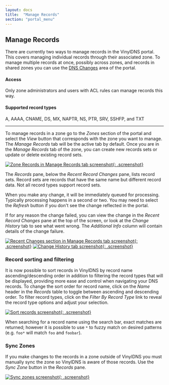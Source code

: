 ```yaml
---
layout: docs
title:  "Manage Records"
section: "portal_menu"
---
```

## Manage Records <a id="managingRecords"></a>
There are currently two ways to manage records in the VinylDNS portal. This covers managing individual records through their associated zone. To manage multiple records at once, possibly across zones, and records in shared zones you can use the [DNS Changes](dns-changes.html) area of the portal.

#### Access
Only zone administrators and users with ACL rules can manage records this way.

#### Supported record types
A, AAAA, CNAME, DS, MX, NAPTR, NS, PTR, SRV, SSHFP, and TXT

---

To manage records in a zone go to the *Zones* section of the portal and select the *View* button that corresponds with the zone you want to manage. The *Manage Records* tab will be the active tab by default. Once you are in the *Manage Records* tab of the zone, you can create new records sets or update or delete existing record sets.

[![Zone Records in Manage Records tab screenshot](../img/portal/zone-records-annotated.png){: .screenshot}](../img/portal/zone-records-annotated.png)

The *Records* pane, below the *Recent Record Changes* pane, lists record sets. Record sets are records that have the same
name but different record data.  Not all record types support record sets.

When you make any change, it will be immediately queued for processing. Typically processing happens in a second or two. You may need to select the *Refresh* button if you don't see the change reflected in the portal.

If for any reason the change failed, you can view the change in the *Recent Record Changes* pane
at the top of the screen, or look at the *Change History* tab to see what went wrong.
The *Additional Info* column will contain details of the change failure.

[![Recent Changes section in Manage Records tab screenshot](../img/portal/manage-records-annotated.png){: .screenshot}](../img/portal/manage-records-annotated.png)
[![Change History tab screenshot](../img/portal/change-history-annotated.png){: .screenshot}](../img/portal/change-history-annotated.png)

### Record sorting and filtering
It is now possible to sort records in VinylDNS by record name ascending/descending order in addition to filtering the record types that will be displayed, providing more ease and control when navigating your DNS records.
To change the sort order for record name, click on the *Name* header in the *Records* table to toggle between ascending and descending order.
To filter record types, click on the *Filter By Record Type* link to reveal the record type options and adjust your selection.
  
[![Sort records screenshot](../img/portal/manage-records-sort.png){: .screenshot}](../img/portal/manage-records-sort.png)

When searching for a record name using the search bar, exact matches are returned; however it is possible to use `*` to fuzzy match on desired patterns (e.g. `foo*` will match `foo` and `foobar`).

### Sync Zones
If you make changes to the records in a zone outside of VinylDNS you must manually sync the zone so VinylDNS is aware of those records. Use the *Sync Zone* button in the *Records* pane.

[![Sync zones screenshot](../img/portal/sync-zones-annotated.png){: .screenshot}](../img/portal/sync-zones-annotated.png)
